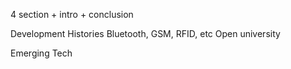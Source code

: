 4 section + intro + conclusion

Development Histories
	Bluetooth, GSM, RFID, etc
	Open university

Emerging Tech

	